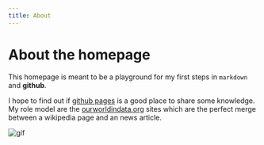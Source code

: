 ```yaml
---
title: About
---
```


# About the homepage

This homepage is meant to be a playground for my first steps in `markdown` and **github**.

I hope to find out if [github pages] is a good place to share some knowledge. 
My role model are the [ourworldindata.org] sites which are the perfect merge between a wikipedia page and an news article.

![gif][giflink]

[giflink]: https://media.giphy.com/media/ZpgdZ0bqjCD7O/giphy.gif
[github pages]: https://github.io
[ourworldindata.org]: https://ourworldindata.org/
